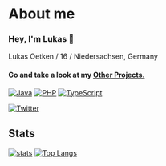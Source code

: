 # About me

### Hey, I'm Lukas 👋

Lukas Oetken / 16 / Niedersachsen, Germany

#### Go and take a look at my [Other Projects.](https://github.com/LvckyWorld) 


[![Java](https://img.shields.io/badge/-Java-f58312.svg?logo=Java&logoColor=white&longCache=true&style=for-the-badge)](https://github.com/IloveKOHL?tab=repositories&q=&type=&language=java)
[![PHP](https://img.shields.io/badge/-php-7175AA.svg?logo=php&logoColor=white&longCache=true&style=for-the-badge)](https://github.com/IloveKOHL?tab=repositories&q=&type=&language=php)
[![TypeScript](https://img.shields.io/badge/-typescript-2f74c0.svg?logo=typescript&logoColor=white&longCache=true&style=for-the-badge)](https://github.com/IloveKOHL?tab=repositories&q=&type=&language=typescript)

[![Twitter](https://img.shields.io/badge/-@IloveKOHL-03A9F4.svg?logo=twitter&logoColor=white&longCache=true&style=for-the-badge)](https://twitter.com/lloveKOHL)

## Stats

[![stats](https://github-readme-stats.vercel.app/api?username=IloveKOHL&count_private=true&theme=tokyonight&include_all_commits=true)](https://github.com/IloveKOHL)
[![Top Langs](https://github-readme-stats.vercel.app/api/top-langs/?username=IloveKOHL&layout=compact&count_private=true&theme=tokyonight)](https://github.com/IloveKOHL#github-readme-stats)
